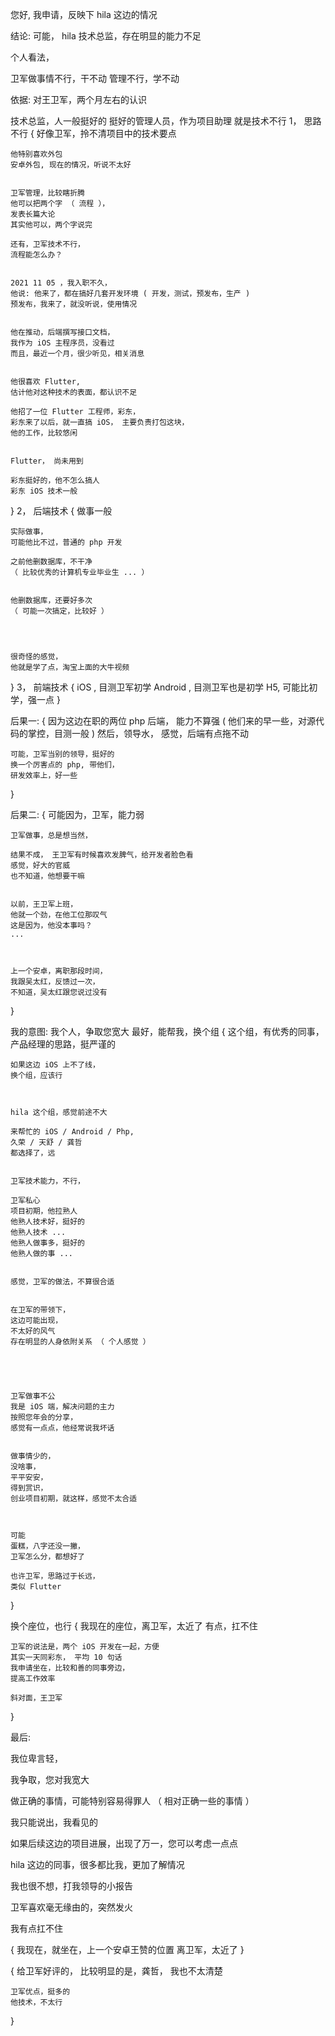 您好, 我申请，反映下 hila 这边的情况


结论:
可能，
hila 技术总监，存在明显的能力不足


个人看法，

卫军做事情不行，干不动
管理不行，学不动




依据:
对王卫军，两个月左右的认识


技术总监，人一般挺好的
挺好的管理人员，作为项目助理
就是技术不行
1， 思路不行
{
    好像卫军，拎不清项目中的技术要点


    
    他特别喜欢外包
    安卓外包, 现在的情况，听说不太好


    卫军管理，比较瞎折腾
    他可以把两个字 （ 流程 ），
    发表长篇大论
    其实他可以，两个字说完

    还有，卫军技术不行，
    流程能怎么办？


    2021 11 05 ，我入职不久，
    他说: 他来了，都在搞好几套开发环境 ( 开发，测试，预发布，生产 )
    预发布，我来了，就没听说，使用情况


    他在推动，后端撰写接口文档，
    我作为 iOS 主程序员，没看过
    而且，最近一个月，很少听见，相关消息


    他很喜欢 Flutter,
    估计他对这种技术的表面，都认识不足

    他招了一位 Flutter 工程师，彩东，
    彩东来了以后，就一直搞 iOS， 主要负责打包这块，
    他的工作，比较悠闲

    
    Flutter， 尚未用到

    彩东挺好的，他不怎么搞人
    彩东 iOS 技术一般
}
2， 后端技术 
{
    做事一般


    实际做事，
    可能他比不过，普通的 php 开发
    
    之前他删数据库，不干净
    （ 比较优秀的计算机专业毕业生 ... ）


    他删数据库，还要好多次
    （ 可能一次搞定，比较好 ）




    很奇怪的感觉，
    他就是学了点，淘宝上面的大牛视频
}
3， 前端技术
{
    iOS , 目测卫军初学
    Android , 目测卫军也是初学
    H5, 可能比初学，强一点
}


后果一:
{
    因为这边在职的两位 php 后端，
    能力不算强
    ( 他们来的早一些，对源代码的掌控，目测一般 )
    然后，领导水，
    感觉，后端有点拖不动


    可能，卫军当别的领导，挺好的
    换一个厉害点的 php, 带他们，
    研发效率上，好一些
}


后果二:
{
    可能因为，卫军，能力弱

    卫军做事，总是想当然，

    结果不成， 王卫军有时候喜欢发脾气，给开发者脸色看
    感觉，好大的官威
    也不知道，他想要干嘛


    以前，王卫军上班，
    他就一个劲，在他工位那叹气
    这是因为，他没本事吗？
    ...



    上一个安卓，离职那段时间，
    我跟吴太红，反馈过一次，
    不知道，吴太红跟您说过没有
}



我的意图:
我个人，争取您宽大
最好，能帮我，换个组
{
    这个组，有优秀的同事，
    产品经理的思路，挺严谨的

    如果这边 iOS 上不了线，
    换个组，应该行



    hila 这个组，感觉前途不大

    来帮忙的 iOS / Android / Php,
    久荣 / 天舒 / 龚哲
    都选择了，远


    卫军技术能力，不行，
    
    卫军私心
    项目初期，他拉熟人
    他熟人技术好，挺好的
    他熟人技术 ...
    他熟人做事多，挺好的
    他熟人做的事 ...


    感觉，卫军的做法，不算很合适


    在卫军的带领下，
    这边可能出现，
    不太好的风气
    存在明显的人身依附关系 （ 个人感觉 ）
    




    卫军做事不公
    我是 iOS 端，解决问题的主力
    按照您年会的分享，
    感觉有一点点，他经常说我坏话

    
    做事情少的，
    没啥事，
    平平安安，
    得到赏识，
    创业项目初期，就这样，感觉不太合适



    可能
    蛋糕，八字还没一撇，
    卫军怎么分，都想好了

    也许卫军，思路过于长远，
    类似 Flutter 



}


换个座位，也行
{
    我现在的座位，离卫军，太近了
    有点，扛不住


    卫军的说法是，两个 iOS 开发在一起，方便
    其实一天同彩东， 平均 10 句话
    我申请坐在，比较和善的同事旁边，
    提高工作效率

    斜对面，王卫军
}



最后:

我位卑言轻，

我争取，您对我宽大

做正确的事情，可能特别容易得罪人
（ 相对正确一些的事情 ）


我只能说出，我看见的


如果后续这边的项目进展，出现了万一，您可以考虑一点点


hila 这边的同事，很多都比我，更加了解情况

我也很不想，打我领导的小报告

卫军喜欢毫无缘由的，突然发火

我有点扛不住


{
    我现在，就坐在，上一个安卓王赞的位置
    离卫军，太近了
}


{
    给卫军好评的，
    比较明显的是，龚哲，
    我也不太清楚



    卫军优点，挺多的
    他技术，不太行


}




